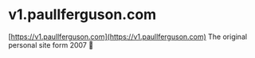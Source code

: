 # v1.paullferguson.com

[https://v1.paullferguson.com](https://v1.paullferguson.com)
The original personal site form 2007 👼
